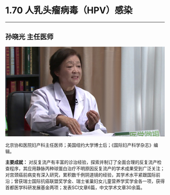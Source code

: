 # 1.70 人乳头瘤病毒（HPV）感染

---



## 孙晓光 主任医师

![1678427001550](image/c01_70/1678427001550.png)

北京协和医院妇产科主任医师；美国纽约大学博士后；《国际妇产科学杂志》编辑。

**主要成就：** 对反复流产有丰富的诊治经验，探索并制订了全面合理的反复流产检查程序，其应用静脉丙种球蛋白治疗不明原因反复流产的学术成果受到广泛关注；对宫颈癌前病变有深入研究，累积数千例阴道镜的经验，其学术水平紧跟国际前沿；曾获瑞士国际抗癌联盟奖学金、瑞士雀巢妇女儿童营养学奖学金各一项，获得首都医学科研发展基金两项；发表SCI文章6篇，中文学术文章30余篇。
